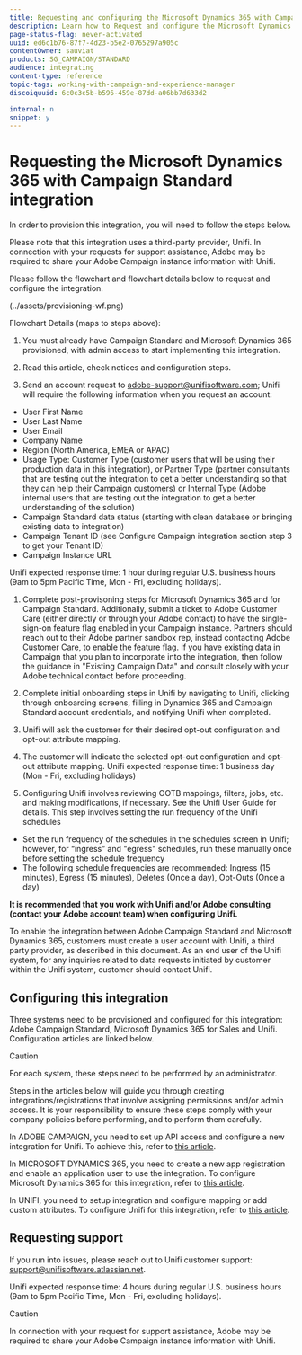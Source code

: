 ```yaml
---
title: Requesting and configuring the Microsoft Dynamics 365 with Campaign Standard integration
description: Learn how to Request and configure the Microsoft Dynamics 365 with Campaign Standard integration
page-status-flag: never-activated
uuid: ed6c1b76-87f7-4d23-b5e2-0765297a905c
contentOwner: sauviat
products: SG_CAMPAIGN/STANDARD
audience: integrating
content-type: reference
topic-tags: working-with-campaign-and-experience-manager
discoiquuid: 6c0c3c5b-b596-459e-87dd-a06bb7d633d2

internal: n
snippet: y
---
```


# Requesting the Microsoft Dynamics 365 with Campaign Standard integration

In order to provision this integration, you will need to follow the steps below. 

Please note that this integration uses a third-party provider, Unifi.  In connection with your requests for support assistance, Adobe may be required to share your Adobe Campaign instance information with Unifi.

Please follow the flowchart and flowchart details below to request and configure the integration.

(../assets/provisioning-wf.png)

Flowchart Details (maps to steps above):

1. You must already have Campaign Standard and Microsoft Dynamics 365 provisioned, with admin access to start implementing this integration.

1. Read this article, check notices and configuration steps.

1. Send an account request to adobe-support@unifisoftware.com; Unifi will require the following information when you request an account:
* User First Name
* User Last Name
* User Email
* Company Name
* Region (North America, EMEA or APAC)
* Usage Type:  Customer Type (customer users that will be using their production data in this integration), or Partner Type (partner consultants that are testing out the integration to get a better understanding so that they can help their Campaign customers) or Internal Type (Adobe internal users that are testing out the integration to get a better understanding of the solution)
* Campaign Standard data status (starting with clean database or bringing existing data to integration)
* Campaign Tenant ID (see Configure Campaign integration section step 3 to get your Tenant ID)
* Campaign Instance URL

Unifi expected response time: 1 hour during regular U.S. business hours (9am to 5pm Pacific Time, Mon - Fri, excluding holidays).

1. Complete post-provisoning steps for Microsoft Dynamics 365 and for Campaign Standard. 
Additionally, submit a ticket to Adobe Customer Care (either directly or through your Adobe contact) to have the single-sign-on feature flag enabled in your Campaign instance. Partners should reach out to their Adobe partner sandbox rep, instead contacting Adobe Customer Care, to enable the feature flag.
If you have existing data in Campaign that you plan to incorporate into the integration, then follow the guidance in "Existing Campaign Data" and consult closely with your Adobe technical contact before proceeding.

1. Complete initial onboarding steps in Unifi by navigating to Unifi, clicking through onboarding screens, filling in Dynamics 365 and Campaign Standard account credentials, and notifying Unifi when completed.

1. Unifi will ask the customer for their desired opt-out configuration and opt-out attribute mapping.

1. The customer will indicate the selected opt-out configuration and opt-out attribute mapping.
Unifi expected response time: 1 business day (Mon - Fri, excluding holidays)

1. Configuring Unifi involves reviewing OOTB mappings, filters, jobs, etc. and making modifications, if necessary.  See the Unifi User Guide for details.
This step involves setting the run frequency of the Unifi schedules
* Set the run frequency of the schedules in the schedules screen in Unifi; however, for “ingress” and "egress" schedules, run these manually once before setting the schedule frequency
* The following schedule frequencies are recommended: Ingress (15 minutes), Egress (15 minutes), Deletes (Once a day), Opt-Outs (Once a day)

**It is recommended that you work with Unifi and/or Adobe consulting (contact your Adobe account team) when configuring Unifi.**

To enable the integration between Adobe Campaign Standard and Microsoft Dynamics 365, customers must create a user account with Unifi, a third party provider, as described in this document.   As an end user of the Unifi system, for any inquiries related to data requests initiated by customer within the Unifi system, customer should contact Unifi.

## Configuring this integration

Three systems need to be provisioned and configured for this integration: Adobe Campaign Standard, Microsoft Dynamics 365 for Sales and Unifi. Configuration articles are linked below.

>[!CAUTION]
>
>For each system, these steps need to be performed by an administrator.
>
>Steps in the articles below will guide you through creating integrations/registrations that involve assigning permissions and/or admin access.  It is your responsibility to ensure these steps comply with your company policies before performing, and to perform them carefully.

In ADOBE CAMPAIGN, you need to set up API access and configure a new integration for Unifi. To achieve this, refer to [this article](https://helpx.adobe.com/campaign/kb/ms-dynamics-adobe-io.html).

In MICROSOFT DYNAMICS 365, you need to create a new app registration and enable an application user to use the integration.  To configure Microsoft Dynamics 365 for this integration, refer to [this article](https://helpx.adobe.com/campaign/kb/ms-dynamics-integration.html).

In UNIFI, you need to setup integration and configure mapping or add custom attributes. To configure Unifi for this integration, refer to [this article](https://helpx.adobe.com/campaign/kb/unifi-configuration.html).

## Requesting support 

If you run into issues, please reach out to Unifi customer support: [support@unifisoftware.atlassian.net](support@unifisoftware.atlassian.net). 

Unifi expected response time: 4 hours during regular U.S. business hours (9am to 5pm Pacific Time, Mon - Fri, excluding holidays).

>[!CAUTION]
>
>In connection with your request for support assistance, Adobe may be required to share your Adobe Campaign instance information with Unifi.